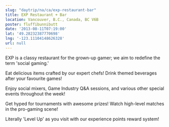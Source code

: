 ```yaml
---
slug: "daytrip/na/ca/exp-restaurant-bar"
title: EXP Restaurant + Bar
location: Vancouver, B.C., Canada, BC V6B
poster: fluffibunnibutt
date: '2013-08-11T07:19:00'
lat: '49.28232387770698'
lng: '-123.11104148626328'
url: null
---
```


EXP is a classy restaurant for the grown-up gamer; we aim to redefine the term 'social gaming.'

Eat delicious items crafted by our expert chefs! Drink themed beverages after your favourite games!

Enjoy social mixers, Game Industry Q&amp;A sessions, and various other special events throughout the week!

Get hyped for tournaments with awesome prizes! Watch high-level matches in the pro-gaming scene!

Literally 'Level Up' as you visit with our experience points reward system!
